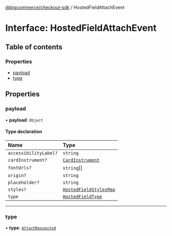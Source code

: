 [@bigcommerce/checkout-sdk](../README.md) / HostedFieldAttachEvent

# Interface: HostedFieldAttachEvent

## Table of contents

### Properties

- [payload](HostedFieldAttachEvent.md#payload)
- [type](HostedFieldAttachEvent.md#type)

## Properties

### payload

• **payload**: `Object`

#### Type declaration

| Name | Type |
| :------ | :------ |
| `accessibilityLabel?` | `string` |
| `cardInstrument?` | [`CardInstrument`](CardInstrument.md) |
| `fontUrls?` | `string`[] |
| `origin?` | `string` |
| `placeholder?` | `string` |
| `styles?` | [`HostedFieldStylesMap`](HostedFieldStylesMap.md) |
| `type` | [`HostedFieldType`](../enums/HostedFieldType.md) |

___

### type

• **type**: [`AttachRequested`](../enums/HostedFieldEventType.md#attachrequested)
